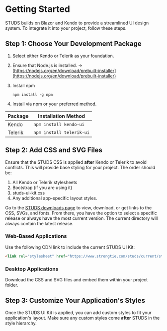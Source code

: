 # Getting Started

STUDS builds on Blazor and Kendo to provide a streamlined UI design system. To integrate it into your project, follow these steps.

## Step 1: Choose Your Development Package

1. Select either Kendo or Telerik as your foundation.

2. Ensure that Node.js is installed. → [https://nodejs.org/en/download/prebuilt-installer](https://nodejs.org/en/download/prebuilt-installer)

3. Install npm
   ```
   npm install -g npm
   ```

4. Install via npm or your preferred method.

| Package | Installation Method |
|---------|---------------------|
| Kendo   | `npm install kendo-ui` |
| Telerik | `npm install telerik-ui` |

## Step 2: Add CSS and SVG Files

Ensure that the STUDS CSS is applied **after** Kendo or Telerik to avoid conflicts. This will provide base styling for your project. The order should be:

1. All Kendo or Telerik stylesheets
2. Bootstrap (if you are using it)
3. studs-ui-kit.css
4. Any additional app-specific layout styles.

Go to the [STUDS downloads page](https://studs.strongtie.com/downloads) to view, download, or get links to the CSS, SVGs, and fonts. From there, you have the option to select a specific release or always have the most current version. The current directory will always contain the latest release.

### Web-Based Applications
Use the following CDN link to include the current STUDS UI Kit:

```html
<link rel="stylesheet" href="https://www.strongtie.com/studs/current/studs-ui-kit.css">
```

### Desktop Applications
Download the CSS and SVG files and embed them within your project folder.

## Step 3: Customize Your Application's Styles

Once the STUDS UI Kit is applied, you can add custom styles to fit your application's layout. Make sure any custom styles come **after** STUDS in the style hierarchy.